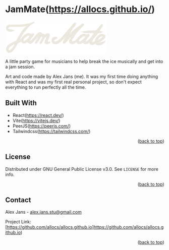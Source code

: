 # JamMate(https://allocs.github.io/)

![logo](https://github.com/allocs/allocs.github.io/blob/main/src/assets/images/JamMateLogoOffwhite.png)

A little party game for musicians to help break the ice musically and get into a jam session.

Art and code made by Alex Jans (me). It was my first time doing anything with React and was my first real personal project, so don't expect everything to run perfectly all the time.

## Built With

- React(https://react.dev/)
- Vite(https://vitejs.dev/)
- PeerJS(https://peerjs.com/)
- Tailwindcss(https://tailwindcss.com/)

<p align="right">(<a href="#readme-top">back to top</a>)</p>

## License

Distributed under GNU General Public License v3.0. See `LICENSE` for more info.

<p align="right">(<a href="#readme-top">back to top</a>)</p>

## Contact

Alex Jans - alex.jans.stu@gmail.com

Project Link: [https://github.com/allocs/allocs.github.io]https://github.com/allocs/allocs.github.io)

<p align="right">(<a href="#readme-top">back to top</a>)</p>
